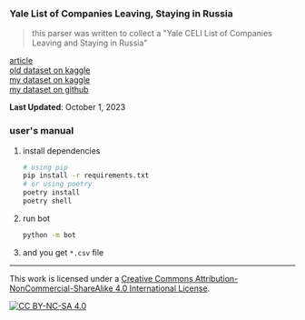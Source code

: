 ### Yale List of Companies Leaving, Staying in Russia

> this parser was written to collect a "Yale CELI List of Companies Leaving and Staying in Russia"

[article](https://som.yale.edu/story/2022/over-1000-companies-have-curtailed-operations-russia-some-remain)\
[old dataset on kaggle](https://www.kaggle.com/datasets/stereobooster/yale-som)\
[my dataset on kaggle](https://www.kaggle.com/datasets/donbarbos/yale-list-of-companies-leaving-staying-in-russia)\
[my dataset on github](https://raw.githubusercontent.com/donBarbos/Yale_CELI_List_Parser/main/Yale_CELI_List_of_Companies_Leaving_and_Staying_in_Russia.csv)

**Last Updated**: October 1, 2023

### user's manual

1.  install dependencies

    ```bash
    # using pip
    pip install -r requirements.txt
    # or using poetry
    poetry install
    poetry shell
    ```

2.  run bot

    ```bash
    python -m bot
    ```

3.  and you get `*.csv` file

---

This work is licensed under a [Creative Commons Attribution-NonCommercial-ShareAlike 4.0 International License][cc-by-nc-sa].

[![CC BY-NC-SA 4.0][cc-by-nc-sa-image]][cc-by-nc-sa]

[cc-by-nc-sa]: http://creativecommons.org/licenses/by-nc-sa/4.0/
[cc-by-nc-sa-image]: https://licensebuttons.net/l/by-nc-sa/4.0/88x31.png
